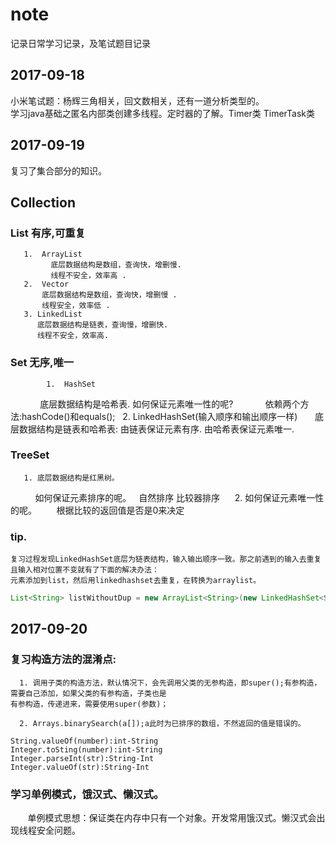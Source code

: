 # note
记录日常学习记录，及笔试题目记录

2017-09-18
-------------------------------------------------------------------

小米笔试题：杨辉三角相关，回文数相关，还有一道分析类型的。<br> 
学习java基础之匿名内部类创建多线程。定时器的了解。Timer类 TimerTask类<br> 

2017-09-19
-----------------------------------------------------------------------------

复习了集合部分的知识。<br> 
## Collection<br>
### List 有序,可重复 <br> 
       1.  ArrayList 
             底层数据结构是数组，查询快，增删慢.
             线程不安全，效率高 .
       2.  Vector
           底层数据结构是数组，查询快，增删慢 .
           线程安全，效率低 .
       3. LinkedList
          底层数据结构是链表，查询慢，增删快.
          线程不安全，效率高.
      
### Set 无序,唯一 <br> 
            1.  HashSet
             底层数据结构是哈希表.
             如何保证元素唯一性的呢?
             依赖两个方法:hashCode()和equals();
           2. LinkedHashSet(输入顺序和输出顺序一样)
            底层数据结构是链表和哈希表:
            由链表保证元素有序.
            由哈希表保证元素唯一. 
   
### TreeSet<br> 
       1. 底层数据结构是红黑树。 
           如何保证元素排序的呢。  
           	自然排序 比较器排序 
       2. 如何保证元素唯一性的呢。 
          根据比较的返回值是否是0来决定

### tip.
    复习过程发现LinkedHashSet底层为链表结构，输入输出顺序一致。那之前遇到的输入去重复且输入相对位置不变就有了下面的解决办法：
    元素添加到list，然后用linkedhashset去重复，在转换为arraylist。
 ```java
List<String> listWithoutDup = new ArrayList<String>(new LinkedHashSet<String>(list));
```
        
2017-09-20
--------------------------------------------------------------------------------------

### 复习构造方法的混淆点:<br>
      1. 调用子类的构造方法，默认情况下，会先调用父类的无参构造，即super();有参构造，需要自己添加，如果父类的有参构造，子类也是
    有参构造，传递进来，需要使用super(参数)；
   
      2. Arrays.binarySearch(a[]);a此时为已排序的数组，不然返回的值是错误的。
 ```
 String.valueOf(number):int-String
 Integer.toSting(number):int-String
 Integer.parseInt(str):String-Int
 Integer.valueOf(str):String-Int 
 ```
### 学习单例模式，饿汉式、懒汉式。<br> 
        单例模式思想：保证类在内存中只有一个对象。开发常用饿汉式。懒汉式会出现线程安全问题。
